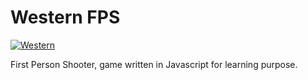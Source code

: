 # Western FPS

<a href="https://imgflip.com/gif/294fxx"><img src="https://i.imgflip.com/294fxx.gif" title="Western"/></a>

First Person Shooter, game written in Javascript for learning purpose. 
